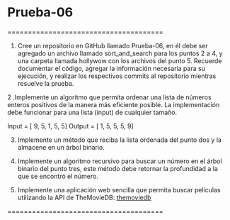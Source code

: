 # Prueba-06

======================================

1. Cree un repositorio en GitHub llamado Prueba-06, en él debe ser agregado un archivo llamado sort_and_search para los puntos 2 a 4, y una carpeta llamada hollywow con los archivos del punto 5. Recuerde documentar el código, agregar la información necesaria para su ejecución, y realizar los respectivos commits al repositorio mientras resuelve la prueba.

2 .Implemente un algoritmo que permita ordenar una lista de números enteros positivos de la manera más eficiente posible. La implementación debe funcionar para una lista (input) de cualquier tamaño.

Input = [ 9, 5, 1, 5, 5]
Output = [ 1, 5, 5, 5, 9]

3. Implemente un método que reciba la lista ordenada del punto dos y la almacene en un árbol binario.

4. Implemente un algoritmo recursivo para buscar un número en el árbol binario del punto tres, este método debe retornar la profundidad a la que se encontró el número.

5. Implemente una aplicación web sencilla que permita buscar películas utilizando la API de TheMovieDB: [themoviedb](https://developers.themoviedb.org/3/search/search-movies)  

======================================